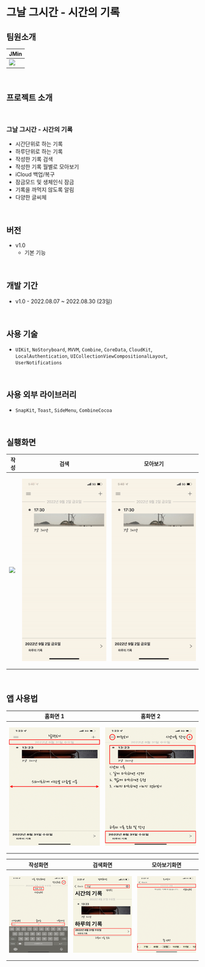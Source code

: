 # 그날 그시간 - 시간의 기록

## 팀원소개
| JMin | 
| -- | 
| [<img src="https://github.com/jmindeveloper.png" width="200">](https://github.com/jmindeveloper)|

<br>

## 프로젝트 소개

<br>

### 그날 그시간 - 시간의 기록
- 시간단위로 하는 기록
- 하루단위로 하는 기록
- 작성한 기록 검색
- 작성한 기록 월별로 모아보기
- iCloud 백업/복구
- 잠금모드 및 생체인식 잠금
- 기록을 까먹지 않도록 알림
- 다양한 글씨체

<br>

## 버전
- v1.0
  - 기본 기능

<br>

## 개발 기간
- v1.0 - 2022.08.07 ~ 2022.08.30 (23일)

<br>

## 사용 기술
- `UIKit`, `NoStoryboard`, `MVVM`, `Combine`, `CoreData`, `CloudKit`, `LocalAuthentication`, `UICollectionViewCompositionalLayout`, `UserNotifications`

<br>

## 사용 외부 라이브러리
- `SnapKit`, `Toast`, `SideMenu`, `CombineCocoa`

<br>

## 실횅화면

| <center> 작성 </center> | <center> 검색 </center> | <center> 모아보기 </center> |
| -- | -- | -- |
| <p float="none"> <img src= "./docs/gif/write.gif"/> </p> | <p float="none"> <img src= "./docs/gif/search.gif"/> </p> | <p float="none"> <img src= "./docs/gif/gather.gif"/> </p> | 

<br>

## 앱 사용법
| <center> 홈화면 1 </center> | <center> 홈화면 2 </center> |
| -- | -- |
| <p float="none"> <img src= "./docs/image/TDTT_onboarding_Image/TDTT_onboarding_Image_1.png"/> </p> | <p float="none"> <img src= "./docs/image/TDTT_onboarding_Image/TDTT_onboarding_Image_2.png"/> </p> |

| <center> 작성화면 </center> | <center> 검색화면 </center> | <center> 모아보기화면 </center> |
| -- | -- | -- |
| <p float="none"> <img src= "./docs/image/TDTT_onboarding_Image/TDTT_onboarding_Image_3.png"/> </p> | <p float="none"> <img src= "./docs/image/TDTT_onboarding_Image/TDTT_onboarding_Image_4.png"/> </p> | <p float="none"> <img src= "./docs/image/TDTT_onboarding_Image/TDTT_onboarding_Image_5.png"/> </p> |
